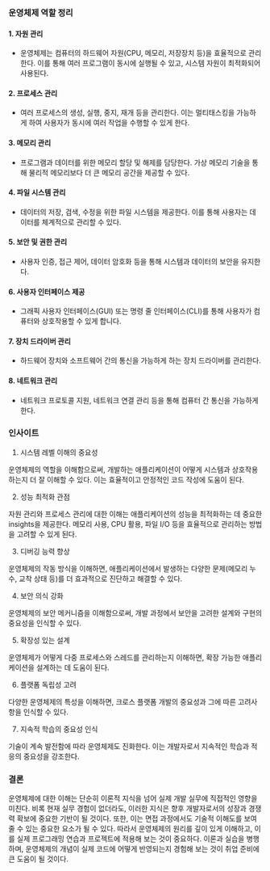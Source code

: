 ### 운영체제 역할 정리

#### 1. 자원 관리

- 운영체제는 컴퓨터의 하드웨어 자원(CPU, 메모리, 저장장치 등)을 효율적으로 관리한다. 이를 통해 여러 프로그램이 동시에 실행될 수 있고, 시스템 자원이 최적화되어 사용된다.

#### 2. 프로세스 관리

- 여러 프로세스의 생성, 실행, 중지, 재개 등을 관리한다. 이는 멀티태스킹을 가능하게 하여 사용자가 동시에 여러 작업을 수행할 수 있게 한다.

#### 3. 메모리 관리

- 프로그램과 데이터를 위한 메모리 할당 및 해제를 담당한다. 가상 메모리 기술을 통해 물리적 메모리보다 더 큰 메모리 공간을 제공할 수 있다.

#### 4. 파일 시스템 관리

- 데이터의 저장, 검색, 수정을 위한 파일 시스템을 제공한다. 이를 통해 사용자는 데이터를 체계적으로 관리할 수 있다.

#### 5. 보안 및 권한 관리

- 사용자 인증, 접근 제어, 데이터 암호화 등을 통해 시스템과 데이터의 보안을 유지한다.

#### 6. 사용자 인터페이스 제공

- 그래픽 사용자 인터페이스(GUI) 또는 명령 줄 인터페이스(CLI)를 통해 사용자가 컴퓨터와 상호작용할 수 있게 합니다.

#### 7. 장치 드라이버 관리

- 하드웨어 장치와 소프트웨어 간의 통신을 가능하게 하는 장치 드라이버를 관리한다.

#### 8. 네트워크 관리

- 네트워크 프로토콜 지원, 네트워크 연결 관리 등을 통해 컴퓨터 간 통신을 가능하게 한다.

### 인사이트

1. 시스템 레벨 이해의 중요성

운영체제의 역할을 이해함으로써, 개발하는 애플리케이션이 어떻게 시스템과 상호작용하는지 더 잘 이해할 수 있다. 이는 효율적이고 안정적인 코드 작성에 도움이 된다.

2. 성능 최적화 관점

자원 관리와 프로세스 관리에 대한 이해는 애플리케이션의 성능을 최적화하는 데 중요한 insights을 제공한다. 메모리 사용, CPU 활용, 파일 I/O 등을 효율적으로 관리하는 방법을 고려할 수 있게 된다.

3. 디버깅 능력 향상

운영체제의 작동 방식을 이해하면, 애플리케이션에서 발생하는 다양한 문제(메모리 누수, 교착 상태 등)를 더 효과적으로 진단하고 해결할 수 있다.

4. 보안 의식 강화

운영체제의 보안 메커니즘을 이해함으로써, 개발 과정에서 보안을 고려한 설계와 구현의 중요성을 인식할 수 있다.

5. 확장성 있는 설계

운영체제가 어떻게 다중 프로세스와 스레드를 관리하는지 이해하면, 확장 가능한 애플리케이션을 설계하는 데 도움이 된다.

6. 플랫폼 독립성 고려

다양한 운영체제의 특성을 이해하면, 크로스 플랫폼 개발의 중요성과 그에 따른 고려사항을 인식할 수 있다.

7. 지속적 학습의 중요성 인식

기술이 계속 발전함에 따라 운영체제도 진화한다. 이는 개발자로서 지속적인 학습과 적응의 중요성을 강조한다.

### 결론

운영체제에 대한 이해는 단순히 이론적 지식을 넘어 실제 개발 실무에 직접적인 영향을 미친다. 비록 현재 실무 경험이 없더라도, 이러한 지식은 향후 개발자로서의 성장과 경쟁력 확보에 중요한 기반이 될 것이다. 또한, 이는 면접 과정에서도 기술적 이해도를 보여줄 수 있는 중요한 요소가 될 수 있다.
따라서 운영체제의 원리를 깊이 있게 이해하고, 이를 실제 프로그래밍 연습과 프로젝트에 적용해 보는 것이 중요하다. 이론과 실습을 병행하며, 운영체제의 개념이 실제 코드에 어떻게 반영되는지 경험해 보는 것이 취업 준비에 큰 도움이 될 것이다.
